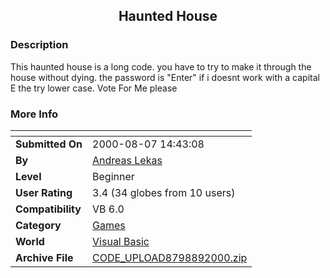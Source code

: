 ﻿<div align="center">

## Haunted House


</div>

### Description

This haunted house is a long code. you have to try to make it through the house without dying. the password is "Enter" if i doesnt work with a capital E the try lower case. Vote For Me please
 
### More Info
 


<span>             |<span>
---                |---
**Submitted On**   |2000-08-07 14:43:08
**By**             |[Andreas Lekas](https://github.com/Planet-Source-Code/PSCIndex/blob/master/ByAuthor/andreas-lekas.md)
**Level**          |Beginner
**User Rating**    |3.4 (34 globes from 10 users)
**Compatibility**  |VB 6\.0
**Category**       |[Games](https://github.com/Planet-Source-Code/PSCIndex/blob/master/ByCategory/games__1-38.md)
**World**          |[Visual Basic](https://github.com/Planet-Source-Code/PSCIndex/blob/master/ByWorld/visual-basic.md)
**Archive File**   |[CODE\_UPLOAD8798892000\.zip](https://github.com/Planet-Source-Code/andreas-lekas-haunted-house__1-10563/archive/master.zip)








